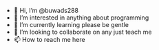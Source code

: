 - 👋 Hi, I’m @buwads288
- 👀 I’m interested in anything about programming
- 🌱 I’m currently learning please be gentle
- 💞️ I’m looking to collaborate on any just teach me 
- 📫 How to reach me here

<!---
buwads288/buwads288 is a ✨ special ✨ repository because its `README.md` (this file) appears on your GitHub profile.
You can click the Preview link to take a look at your changes.
--->
